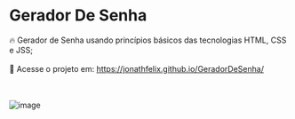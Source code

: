 # Gerador De Senha
🔥 Gerador de Senha usando princípios básicos das tecnologias HTML, CSS e JSS; </br></br>
🔗 Acesse o projeto em: https://jonathfelix.github.io/GeradorDeSenha/

</br></br>
![image](https://github.com/JonaThFelix/GeradorDeSenha/assets/123984244/924df4b1-f38c-4244-8780-fa22c1a89696)
